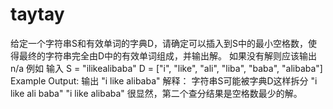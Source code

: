 # taytay

给定一个字符串S和有效单词的字典D，请确定可以插入到S中的最小空格数，使得最终的字符串完全由D中的有效单词组成，并输出解。
如果没有解则应该输出n/a
例如
输入
S = "ilikealibaba"
D = ["i", "like", "ali", "liba", "baba", "alibaba"]
Example Output:
输出
"i like alibaba"
解释：
字符串S可能被字典D这样拆分
"i like ali baba"
"i like alibaba"
很显然，第二个查分结果是空格数最少的解。
